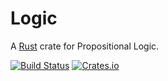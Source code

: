 # Logic

A [Rust](http://www.rust-lang.org) crate for Propositional Logic.

[![Build Status](https://travis-ci.org/nextzhou/logic.svg?branch=master)](https://travis-ci.org/nextzhou/logic)
[![Crates.io](https://img.shields.io/crates/v/logic.svg)](https://crates.io/crates/logic)
